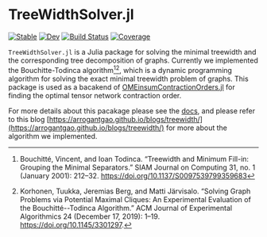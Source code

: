 # TreeWidthSolver.jl

[![Stable](https://img.shields.io/badge/docs-stable-blue.svg)](https://ArrogantGao.github.io/TreeWidthSolver.jl/stable/)
[![Dev](https://img.shields.io/badge/docs-dev-blue.svg)](https://ArrogantGao.github.io/TreeWidthSolver.jl/dev/)
[![Build Status](https://github.com/ArrogantGao/TreeWidthSolver.jl/actions/workflows/CI.yml/badge.svg?branch=main)](https://github.com/ArrogantGao/TreeWidthSolver.jl/actions/workflows/CI.yml?query=branch%3Amain)
[![Coverage](https://codecov.io/gh/ArrogantGao/TamakiTreeWidth.jl/branch/main/graph/badge.svg)](https://codecov.io/gh/ArrogantGao/TamakiTreeWidth.jl)


`TreeWidthSolver.jl` is a Julia package for solving the minimal treewidth and the corresponding tree decomposition of graphs. Currently we implemented the Bouchitte-Todinca algorithm[^Bouchitté][^Korhonen], which is a dynamic programming algorithm for solving the exact minimal treewidth problem of graphs. This package is used as a bacakend of [OMEinsumContractionOrders.jl](https://github.com/TensorBFS/OMEinsumContractionOrders.jl) for finding the optimal tensor network contraction order.

For more details about this pacakage please see the [docs](https://ArrogantGao.github.io/TreeWidthSolver.jl/stable/), and please refer to this blog [https://arrogantgao.github.io/blogs/treewidth/](https://arrogantgao.github.io/blogs/treewidth/) for more about the algorithm we implemented.

<!-- References -->

[^Bouchitté]: Bouchitté, Vincent, and Ioan Todinca. “Treewidth and Minimum Fill-in: Grouping the Minimal Separators.” SIAM Journal on Computing 31, no. 1 (January 2001): 212–32. https://doi.org/10.1137/S0097539799359683
[^Korhonen]: Korhonen, Tuukka, Jeremias Berg, and Matti Järvisalo. “Solving Graph Problems via Potential Maximal Cliques: An Experimental Evaluation of the Bouchitté--Todinca Algorithm.” ACM Journal of Experimental Algorithmics 24 (December 17, 2019): 1–19. https://doi.org/10.1145/3301297.
